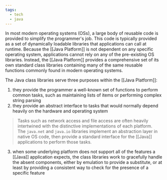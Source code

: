 ```yaml
---
tags:
  - tech
  - java
---
```

In most modern operating systems (OSs), a large body of reusable code is provided to simplify the programmer's job.
This code is typically provided as a set of dynamically loadable libraries that applications can call at runtime.
Because the [[Java Platform]] is not dependent on any specific operating system, applications cannot rely on any of the pre-existing OS libraries.
Instead, the [[Java Platform]] provides a comprehensive set of its own standard class libraries containing many of the same reusable functions commonly found in modern operating systems.

The Java class libraries serve three purposes within the [[Java Platform]]:
1. they provide the programmer a well-known set of functions to perform common tasks, such as maintaining lists of items or performing complex string parsing
2. they provide an abstract interface to tasks that would normally depend heavily on the hardware and operating system
> Tasks such as network access and file access are often heavily intertwined with the distinctive implementations of each platform.
> The `java.net` and `java.io` libraries implement an abstraction layer in native OS code, then provide a standard interface for the [[Java]] applications to perform those tasks.
3. when some underlying platform does not support all of the features a [[Java]] application expects, the class libraries work to gracefully handle the absent components, either by emulation to provide a substitute, or at least by providing a consistent way to check for the presence of a specific feature
